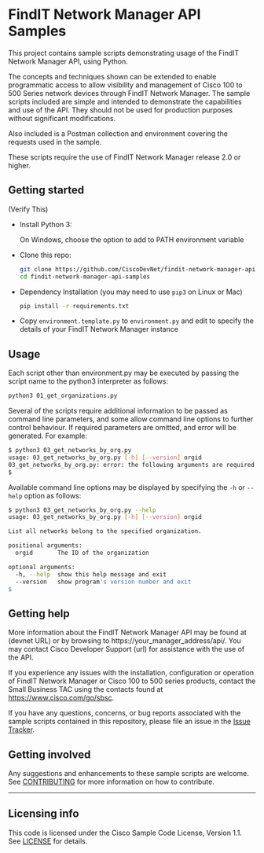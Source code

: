 # FindIT Network Manager API Samples

This project contains sample scripts demonstrating usage of the FindIT Network Manager API, using Python.

The concepts and techniques shown can be extended to enable programmatic access to allow visibility and management of Cisco 100 to 500 Series network devices through FindIT Network Manager.  The sample scripts included are simple and intended to demonstrate the capabilities and use of the API.  They should not be used for production purposes without significant modifications.

Also included is a Postman collection and environment covering the requests used in the sample.

These scripts require the use of FindIT Network Manager release 2.0 or higher.

## Getting started
(Verify This)
* Install Python 3:

    On Windows, choose the option to add to PATH environment variable

* Clone this repo:

    ```bash
    git clone https://github.com/CiscoDevNet/findit-network-manager-api-samples.git
    cd findit-network-manager-api-samples
    ```

* Dependency Installation (you may need to use `pip3` on Linux or Mac)

    ```bash
    pip install -r requirements.txt
    ```

* Copy `environment.template.py` to `environment.py` and edit to specify the details of your FindIT Network Manager instance

## Usage

Each script other than environment.py may be executed by passing the script name to the python3 interpreter as follows:

```bash
python3 01_get_organizations.py
```


Several of the scripts require additional information to be passed as command line parameters, and some allow command line options to further control behaviour.  If required parameters are omitted, and error will be generated.  For example:

```bash
$ python3 03_get_networks_by_org.py
usage: 03_get_networks_by_org.py [-h] [--version] orgid
03_get_networks_by_org.py: error: the following arguments are required: orgid
$
```

Available command line options may be displayed by specifying the `-h` or `--help` option as follows:

```bash
$ python3 03_get_networks_by_org.py --help
usage: 03_get_networks_by_org.py [-h] [--version] orgid

List all networks belong to the specified organization.

positional arguments:
  orgid       The ID of the organization

optional arguments:
  -h, --help  show this help message and exit
  --version   show program's version number and exit
$
```

## Getting help

More information about the FindIT Network Manager API may be found at (devnet URL) or by browsing to https://your_manager_address/api/.  You may contact Cisco Developer Support (url) for assistance with the use of the API.

If you experience any issues with the installation, configuration or operation of FindIT Network Manager or Cisco 100 to 500 series products, contact the Small Business TAC using the contacts found at https://www.cisco.com/go/sbsc.

If you have any questions, concerns, or bug reports associated with the sample scripts contained in this repository, please file an issue in the [Issue Tracker](./issues).

## Getting involved

Any suggestions and enhancements to these sample scripts are welcome.  See [CONTRIBUTING](./CONTRIBUTING.md) for more information on how to contribute.


----

## Licensing info

This code is licensed under the Cisco Sample Code License, Version 1.1. See [LICENSE](./LICENSE) for details.
